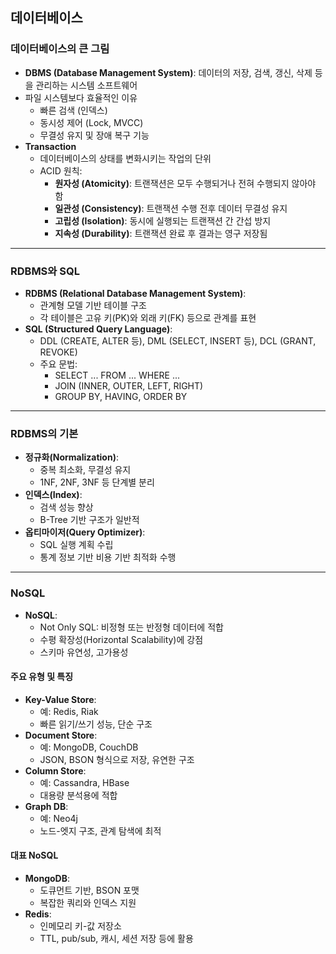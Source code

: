 ## 데이터베이스

### 데이터베이스의 큰 그림
- **DBMS (Database Management System)**: 데이터의 저장, 검색, 갱신, 삭제 등을 관리하는 시스템 소프트웨어
- 파일 시스템보다 효율적인 이유
  - 빠른 검색 (인덱스)
  - 동시성 제어 (Lock, MVCC)
  - 무결성 유지 및 장애 복구 기능
- **Transaction**
  - 데이터베이스의 상태를 변화시키는 작업의 단위
  - ACID 원칙:
    - **원자성 (Atomicity)**: 트랜잭션은 모두 수행되거나 전혀 수행되지 않아야 함
    - **일관성 (Consistency)**: 트랜잭션 수행 전후 데이터 무결성 유지
    - **고립성 (Isolation)**: 동시에 실행되는 트랜잭션 간 간섭 방지
    - **지속성 (Durability)**: 트랜잭션 완료 후 결과는 영구 저장됨

---

### RDBMS와 SQL

- **RDBMS (Relational Database Management System)**:
  - 관계형 모델 기반 테이블 구조
  - 각 테이블은 고유 키(PK)와 외래 키(FK) 등으로 관계를 표현
- **SQL (Structured Query Language)**:
  - DDL (CREATE, ALTER 등), DML (SELECT, INSERT 등), DCL (GRANT, REVOKE)
  - 주요 문법:
    - SELECT ... FROM ... WHERE ...
    - JOIN (INNER, OUTER, LEFT, RIGHT)
    - GROUP BY, HAVING, ORDER BY

---

### RDBMS의 기본

- **정규화(Normalization)**:
  - 중복 최소화, 무결성 유지
  - 1NF, 2NF, 3NF 등 단계별 분리
- **인덱스(Index)**:
  - 검색 성능 향상
  - B-Tree 기반 구조가 일반적
- **옵티마이저(Query Optimizer)**:
  - SQL 실행 계획 수립
  - 통계 정보 기반 비용 기반 최적화 수행

---

### NoSQL

- **NoSQL**:
  - Not Only SQL: 비정형 또는 반정형 데이터에 적합
  - 수평 확장성(Horizontal Scalability)에 강점
  - 스키마 유연성, 고가용성

#### 주요 유형 및 특징

- **Key-Value Store**:
  - 예: Redis, Riak
  - 빠른 읽기/쓰기 성능, 단순 구조
- **Document Store**:
  - 예: MongoDB, CouchDB
  - JSON, BSON 형식으로 저장, 유연한 구조
- **Column Store**:
  - 예: Cassandra, HBase
  - 대용량 분석용에 적합
- **Graph DB**:
  - 예: Neo4j
  - 노드-엣지 구조, 관계 탐색에 최적

#### 대표 NoSQL

- **MongoDB**:
  - 도큐먼트 기반, BSON 포맷
  - 복잡한 쿼리와 인덱스 지원
- **Redis**:
  - 인메모리 키-값 저장소
  - TTL, pub/sub, 캐시, 세션 저장 등에 활용
  